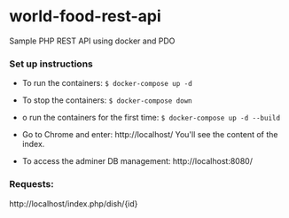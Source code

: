# world-food-rest-api
Sample PHP REST API using docker and PDO

### Set up instructions

- To run the containers:
`$ docker-compose up -d`

- To stop the containers:
`$ docker-compose down` 

- o run the containers for the first time:
`$ docker-compose up -d --build`

- Go to Chrome and enter:
http://localhost/
You'll see the content of the index.

- To access the adminer DB management:
http://localhost:8080/

### Requests:
http://localhost/index.php/dish/{id}

